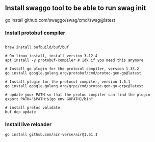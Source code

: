 ## Install swaggo tool to be able to run swag init

go install github.com/swaggo/swag/cmd/swag@latest


### Install protobuf compiler

```shell

brew install bufbuild/buf/buf

# On linux install, install version 3.12.4
apt install -y protobuf-compiler # Idk if you need this anymore

# Install go plugin for the protocol compiler, version 1.35.2
go install google.golang.org/protobuf/cmd/protoc-gen-go@latest

# Install plugin for the protocol compiler, version 1.5.1
go install google.golang.org/grpc/cmd/protoc-gen-go-grpc@latest

# update your PATH so that the protoc compiler can find the plugin
export PATH="$PATH:$(go env GOPATH)/bin"

# install protoc validate
buf dep update
```

### Install live reloader
`go install github.com/air-verse/air@1.61.1`